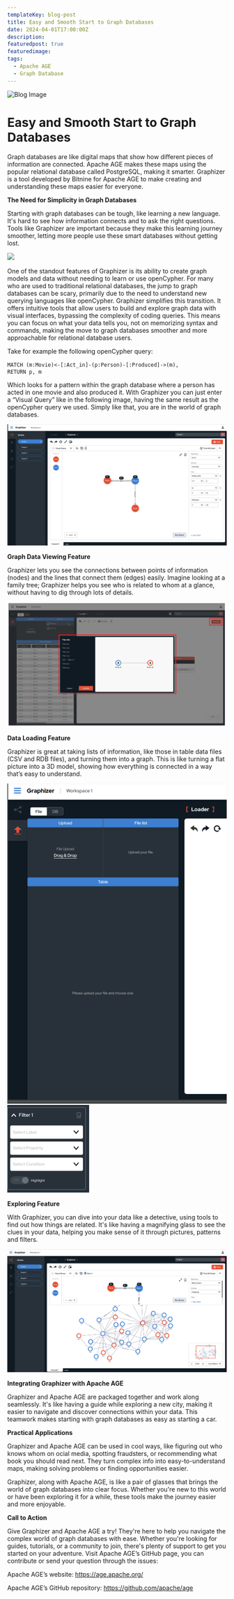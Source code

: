 ```yaml
---
templateKey: blog-post
title: Easy and Smooth Start to Graph Databases
date: 2024-04-01T17:00:00Z
description:
featuredpost: true
featuredimage: 
tags: 
  - Apache AGE
  - Graph Database
---
```

<img src="/img/blogimg01.png" alt="Blog Image">

<h1>Easy and Smooth Start to Graph Databases</h1>

Graph databases are like digital maps that show how different pieces of information are connected. Apache AGE makes these maps using the popular relational database called PostgreSQL, making it smarter. Graphizer is a tool developed by Bitnine for Apache AGE to make creating and understanding these maps easier for everyone.


**The Need for Simplicity in Graph Databases**

Starting with graph databases can be tough, like learning a new language. It's hard to see how information connects and to ask the right questions. Tools like Graphizer are important because they make this learning journey smoother, letting more people use these smart databases without getting lost.

<img src="/img/image4.webp">

One of the standout features of Graphizer is its ability to create graph models and data without needing to learn or use openCypher. For many who are used to traditional relational databases, the jump to graph databases can be scary, primarily due to the need to understand new querying languages like openCypher. Graphizer simplifies this transition. It offers intuitive tools that allow users to build and explore graph data with visual interfaces, bypassing the complexity of coding queries. This means you can focus on what your data tells you, not on memorizing syntax and commands, making the move to graph databases smoother and more approachable for relational database users.

Take for example the following openCypher query:

```
MATCH (m:Movie)<-[:Act_in]-(p:Person)-[:Produced]->(m),
RETURN p, m
```

Which looks for a pattern within the graph database where a person has acted in one movie and also produced it. With Graphizer you can just enter a “Visual Query” like in the following image, having the same result as the openCypher query we used. Simply like that, you are in the world of graph databases.

<img src="/img/image1.png">

**Graph Data Viewing Feature**

Graphizer lets you see the connections between points of information (nodes) and the lines that connect them (edges) easily. Imagine looking at a family tree; Graphizer helps you see who is related to whom at a glance, without having to dig through lots of details.

<img src="/img/image6.png">

**Data Loading Feature**

Graphizer is great at taking lists of information, like those in table data files (CSV and RDB files), and turning them into a graph. This is like turning a flat picture into a 3D model, showing how everything is connected in a way that’s easy to understand.

<img src="/img/image7.png">
<img src="/img/image5.png">

**Exploring Feature**

With Graphizer, you can dive into your data like a detective, using tools to find out how things are related. It's like having a magnifying glass to see the clues in your data, helping you make sense of it through pictures, patterns and filters.

<img src="/img/image3.png">

**Integrating Graphizer with Apache AGE**

Graphizer and Apache AGE are packaged together and work along seamlessly. It's like having a guide while exploring a new city, making it easier to navigate and discover connections within your data. This teamwork makes starting with graph databases as easy as starting a car.

**Practical Applications**

Graphizer and Apache AGE can be used in cool ways, like figuring out who knows whom on ocial media, spotting fraudsters, or recommending what book you should read next. They turn complex info into easy-to-understand maps, making solving problems or finding opportunities easier.

Graphizer, along with Apache AGE, is like a pair of glasses that brings the world of graph databases into clear focus. Whether you're new to this world or have been exploring it for a while, these tools make the journey easier and more enjoyable.

**Call to Action**

Give Graphizer and Apache AGE a try! They're here to help you navigate the complex world of graph databases with ease. Whether you're looking for guides, tutorials, or a community to join, there's plenty of support to get you started on your adventure. Visit Apache AGE’s GitHub page, you can contribute or send your question through the issues:

Apache AGE’s website: https://age.apache.org/

Apache AGE’s GitHub repository: https://github.com/apache/age